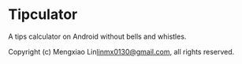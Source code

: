 Tipculator
====
A tips calculator on Android without bells and whistles.

Copyright (c) Mengxiao Lin<linmx0130@gmail.com>, all rights reserved.
